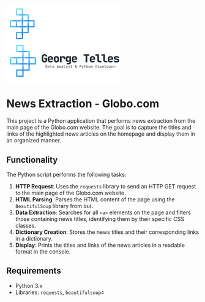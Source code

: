 <div>
  <img src="https://raw.githubusercontent.com/GeorgeTelles/georgetelles/f69531ec6b293b5148563588a764c010015d315e/logo_clara.png" alt="logo clara" width="300" style="display: inline-block; vertical-align: top; margin-right: 10px;">
  <img src="https://raw.githubusercontent.com/GeorgeTelles/georgetelles/f69531ec6b293b5148563588a764c010015d315e/logo_dark.png" alt="logo dark" width="300" style="display: inline-block; vertical-align: top;">
</div>

# News Extraction - Globo.com

This project is a Python application that performs news extraction from the main page of the Globo.com website. The goal is to capture the titles and links of the highlighted news articles on the homepage and display them in an organized manner.

## Functionality

The Python script performs the following tasks:

1. **HTTP Request**: Uses the `requests` library to send an HTTP GET request to the main page of the Globo.com website.
2. **HTML Parsing**: Parses the HTML content of the page using the `BeautifulSoup` library from `bs4`.
3. **Data Extraction**: Searches for all `<a>` elements on the page and filters those containing news titles, identifying them by their specific CSS classes.
4. **Dictionary Creation**: Stores the news titles and their corresponding links in a dictionary.
5. **Display**: Prints the titles and links of the news articles in a readable format in the console.

## Requirements

- Python 3.x
- Libraries: `requests`, `beautifulsoup4`

